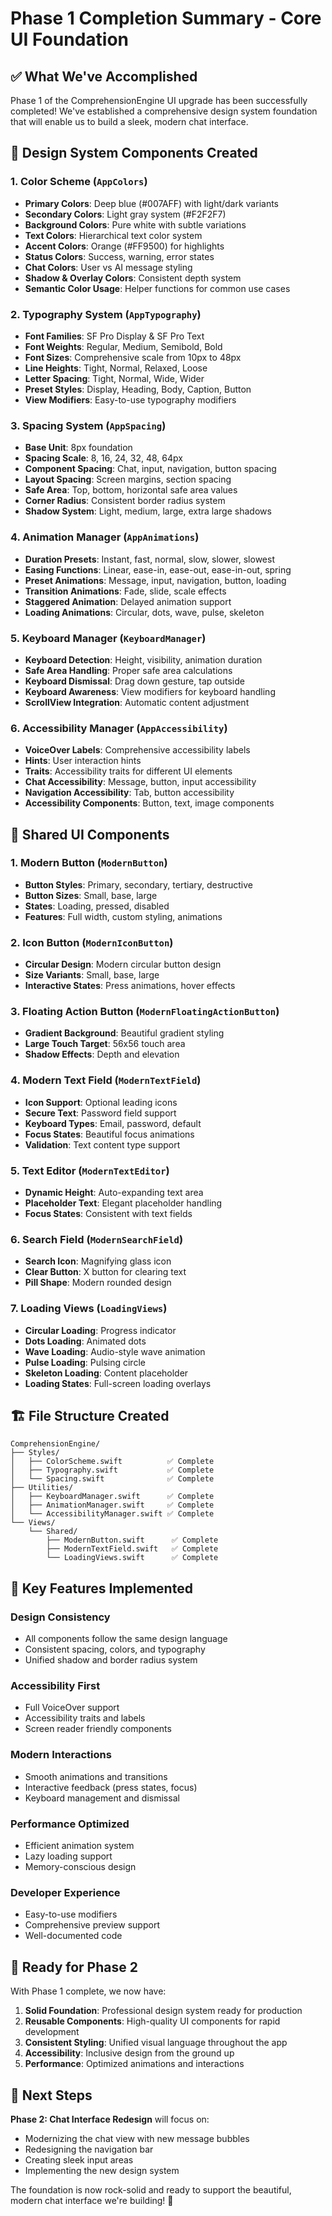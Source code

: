 # Phase 1 Completion Summary - Core UI Foundation

## ✅ What We've Accomplished

Phase 1 of the ComprehensionEngine UI upgrade has been successfully completed! We've established a comprehensive design system foundation that will enable us to build a sleek, modern chat interface.

## 🎨 Design System Components Created

### 1. **Color Scheme** (`AppColors`)
- **Primary Colors**: Deep blue (#007AFF) with light/dark variants
- **Secondary Colors**: Light gray system (#F2F2F7)
- **Background Colors**: Pure white with subtle variations
- **Text Colors**: Hierarchical text color system
- **Accent Colors**: Orange (#FF9500) for highlights
- **Status Colors**: Success, warning, error states
- **Chat Colors**: User vs AI message styling
- **Shadow & Overlay Colors**: Consistent depth system
- **Semantic Color Usage**: Helper functions for common use cases

### 2. **Typography System** (`AppTypography`)
- **Font Families**: SF Pro Display & SF Pro Text
- **Font Weights**: Regular, Medium, Semibold, Bold
- **Font Sizes**: Comprehensive scale from 10px to 48px
- **Line Heights**: Tight, Normal, Relaxed, Loose
- **Letter Spacing**: Tight, Normal, Wide, Wider
- **Preset Styles**: Display, Heading, Body, Caption, Button
- **View Modifiers**: Easy-to-use typography modifiers

### 3. **Spacing System** (`AppSpacing`)
- **Base Unit**: 8px foundation
- **Spacing Scale**: 8, 16, 24, 32, 48, 64px
- **Component Spacing**: Chat, input, navigation, button spacing
- **Layout Spacing**: Screen margins, section spacing
- **Safe Area**: Top, bottom, horizontal safe area values
- **Corner Radius**: Consistent border radius system
- **Shadow System**: Light, medium, large, extra large shadows

### 4. **Animation Manager** (`AppAnimations`)
- **Duration Presets**: Instant, fast, normal, slow, slower, slowest
- **Easing Functions**: Linear, ease-in, ease-out, ease-in-out, spring
- **Preset Animations**: Message, input, navigation, button, loading
- **Transition Animations**: Fade, slide, scale effects
- **Staggered Animation**: Delayed animation support
- **Loading Animations**: Circular, dots, wave, pulse, skeleton

### 5. **Keyboard Manager** (`KeyboardManager`)
- **Keyboard Detection**: Height, visibility, animation duration
- **Safe Area Handling**: Proper safe area calculations
- **Keyboard Dismissal**: Drag down gesture, tap outside
- **Keyboard Awareness**: View modifiers for keyboard handling
- **ScrollView Integration**: Automatic content adjustment

### 6. **Accessibility Manager** (`AppAccessibility`)
- **VoiceOver Labels**: Comprehensive accessibility labels
- **Hints**: User interaction hints
- **Traits**: Accessibility traits for different UI elements
- **Chat Accessibility**: Message, button, input accessibility
- **Navigation Accessibility**: Tab, button accessibility
- **Accessibility Components**: Button, text, image components

## 🧩 Shared UI Components

### 1. **Modern Button** (`ModernButton`)
- **Button Styles**: Primary, secondary, tertiary, destructive
- **Button Sizes**: Small, base, large
- **States**: Loading, pressed, disabled
- **Features**: Full width, custom styling, animations

### 2. **Icon Button** (`ModernIconButton`)
- **Circular Design**: Modern circular button design
- **Size Variants**: Small, base, large
- **Interactive States**: Press animations, hover effects

### 3. **Floating Action Button** (`ModernFloatingActionButton`)
- **Gradient Background**: Beautiful gradient styling
- **Large Touch Target**: 56x56 touch area
- **Shadow Effects**: Depth and elevation

### 4. **Modern Text Field** (`ModernTextField`)
- **Icon Support**: Optional leading icons
- **Secure Text**: Password field support
- **Keyboard Types**: Email, password, default
- **Focus States**: Beautiful focus animations
- **Validation**: Text content type support

### 5. **Text Editor** (`ModernTextEditor`)
- **Dynamic Height**: Auto-expanding text area
- **Placeholder Text**: Elegant placeholder handling
- **Focus States**: Consistent with text fields

### 6. **Search Field** (`ModernSearchField`)
- **Search Icon**: Magnifying glass icon
- **Clear Button**: X button for clearing text
- **Pill Shape**: Modern rounded design

### 7. **Loading Views** (`LoadingViews`)
- **Circular Loading**: Progress indicator
- **Dots Loading**: Animated dots
- **Wave Loading**: Audio-style wave animation
- **Pulse Loading**: Pulsing circle
- **Skeleton Loading**: Content placeholder
- **Loading States**: Full-screen loading overlays

## 🏗️ File Structure Created

```
ComprehensionEngine/
├── Styles/
│   ├── ColorScheme.swift          ✅ Complete
│   ├── Typography.swift           ✅ Complete
│   └── Spacing.swift              ✅ Complete
├── Utilities/
│   ├── KeyboardManager.swift      ✅ Complete
│   ├── AnimationManager.swift     ✅ Complete
│   └── AccessibilityManager.swift ✅ Complete
└── Views/
    └── Shared/
        ├── ModernButton.swift      ✅ Complete
        ├── ModernTextField.swift   ✅ Complete
        └── LoadingViews.swift      ✅ Complete
```

## 🚀 Key Features Implemented

### **Design Consistency**
- All components follow the same design language
- Consistent spacing, colors, and typography
- Unified shadow and border radius system

### **Accessibility First**
- Full VoiceOver support
- Accessibility traits and labels
- Screen reader friendly components

### **Modern Interactions**
- Smooth animations and transitions
- Interactive feedback (press states, focus)
- Keyboard management and dismissal

### **Performance Optimized**
- Efficient animation system
- Lazy loading support
- Memory-conscious design

### **Developer Experience**
- Easy-to-use modifiers
- Comprehensive preview support
- Well-documented code

## 🎯 Ready for Phase 2

With Phase 1 complete, we now have:

1. **Solid Foundation**: Professional design system ready for production
2. **Reusable Components**: High-quality UI components for rapid development
3. **Consistent Styling**: Unified visual language throughout the app
4. **Accessibility**: Inclusive design from the ground up
5. **Performance**: Optimized animations and interactions

## 🔄 Next Steps

**Phase 2: Chat Interface Redesign** will focus on:
- Modernizing the chat view with new message bubbles
- Redesigning the navigation bar
- Creating sleek input areas
- Implementing the new design system

The foundation is now rock-solid and ready to support the beautiful, modern chat interface we're building! 🎉
